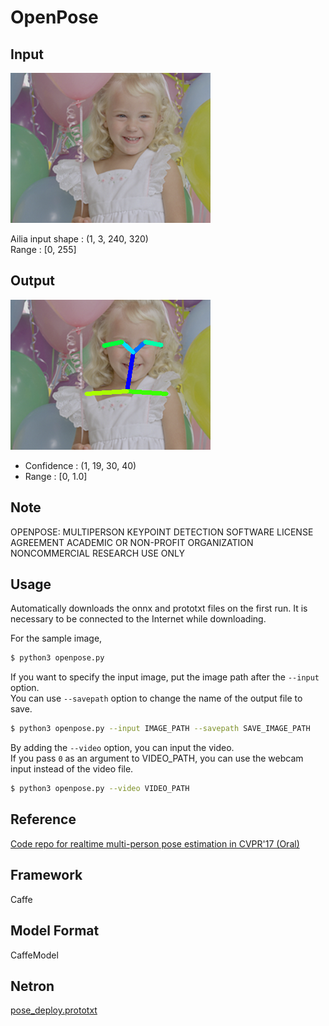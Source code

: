 # OpenPose

## Input

![Input](balloon.png)

Ailia input shape : (1, 3, 240, 320)  
Range : [0, 255]

## Output

![Output](output.png)

- Confidence : (1, 19, 30, 40)
- Range : [0, 1.0]

## Note

OPENPOSE: MULTIPERSON KEYPOINT DETECTION
SOFTWARE LICENSE AGREEMENT
ACADEMIC OR NON-PROFIT ORGANIZATION NONCOMMERCIAL RESEARCH USE ONLY


## Usage

Automatically downloads the onnx and prototxt files on the first run.
It is necessary to be connected to the Internet while downloading.

For the sample image,
``` bash
$ python3 openpose.py
```

If you want to specify the input image, put the image path after the `--input` option.  
You can use `--savepath` option to change the name of the output file to save.
```bash
$ python3 openpose.py --input IMAGE_PATH --savepath SAVE_IMAGE_PATH
```

By adding the `--video` option, you can input the video.   
If you pass `0` as an argument to VIDEO_PATH, you can use the webcam input instead of the video file.
```bash
$ python3 openpose.py --video VIDEO_PATH
```


## Reference

[Code repo for realtime multi-person pose estimation in CVPR'17 (Oral)](https://github.com/ZheC/Realtime_Multi-Person_Pose_Estimation)

## Framework

Caffe

## Model Format

CaffeModel

## Netron

[pose_deploy.prototxt](https://lutzroeder.github.io/netron/?url=https://storage.googleapis.com/ailia-models/openpose/pose_deploy.prototxt)

